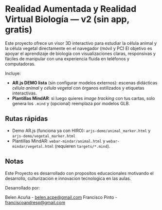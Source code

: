 # Realidad Aumentada y Realidad Virtual Biología — v2 (sin app, gratis) 

Este proyecto ofrece un visor 3D interactivo para estudiar la célula animal y la célula vegetal directamente en el navegador (móvil y PC)
El objetivo es apoyar el aprendizaje de biología con visualizaciones claras, responsivas y fáciles de manipular con una experiencia fluida en teléfonos y computadoras.

Incluye:
- **AR.js DEMO lista** (sin configurar modelos externos): escenas didácticas *célula animal* y *célula vegetal* con órganos estilizados y etiquetas interactivas.
- **Plantillas MindAR**: si luego quieres *image tracking* con tus cartas, solo genera los `.mind` y (opcional) reemplaza por modelos GLB.

## Rutas rápidas
- Demo AR.js (funciona ya con HIRO): `arjs-demo/animal_marker.html` y `arjs-demo/vegetal_marker.html`
- Plantillas MindAR: `webar-mindar/animal.html` y `webar-mindar/vegetal.html` (requieren `targets/*.mind`).

## Notas
Este Proyecto es desarrollado con propositos educacionales
motivando el desarrollo, culturizacion e innovacion tecnologica en las aulas.

Desarrollado por:

Belen Acuña - belen.acpe@gmail.com
Francisco Pinto - franciscoandresp@gmail.com
